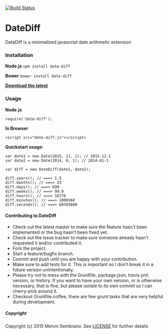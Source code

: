 [![Build Status](https://travis-ci.org/melvinsembrano/date-diff.svg)](https://travis-ci.org/melvinsembrano/date-diff)
# DateDiff
DateDiff is a minimalized javascript date arithmetic extension

### Installation
**Node.js** `npm install date-diff`

**Bower** `bower install date-diff`

[**Download the latest**](https://github.com/melvinsembrano/date-diff/archive/master.zip)

### Usage
**Node.js**
```
require('date-diff');
```
**In Browser**
```
<script src="date-diff.js"></script>
```
**Quickstart usage:**

```
var date1 = new Date(2015, 11, 1); // 2015-12-1
var date2 = new Date(2014, 0, 1); // 2014-01-1

var diff = new DateDiff(date1, date2);

diff.years(); // ===> 1.9
diff.months(); // ===> 23
diff.days(); // ===> 699
diff.weeks(); // ===> 99.9
diff.hours(); // ===> 16776
diff.minutes(); // ===> 1006560
diff.seconds(); // ===> 60393600
```


#### Contributing to DateDiff

* Check out the latest master to make sure the feature hasn't been implemented or the bug hasn't been fixed yet.
* Check out the issue tracker to make sure someone already hasn't requested it and/or contributed it.
* Fork the project.
* Start a feature/bugfix branch.
* Commit and push until you are happy with your contribution.
* Make sure to add tests for it. This is important so I don't break it in a future version unintentionally.
* Please try not to mess with the Gruntfile, package.json, travis.yml, version, or history. If you want to have your own version, or is otherwise necessary, that is fine, but please isolate to its own commit so I can cherry-pick around it.
* Checkout Gruntfile.coffee, there are few grunt tasks that are very helpful during development.

##### Copyright
Copyright (c) 2015 Melvin Sembrano. See [LICENSE](LICENSE) for further details
